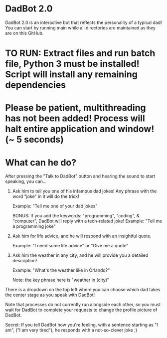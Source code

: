 # DadBot 2.0

DadBot 2.0 is an interactive bot that reflects the personality of a typical dad!
You can start by running main while all directories are maintained as they are on this GitHub.

# TO RUN: Extract files and run batch file, Python 3 must be installed! Script will install any remaining dependencies
# Please be patient, multithreading has not been added! Process will halt entire application and window! (~ 5 seconds)

# What can he do?

After pressing the "Talk to DadBot" button and hearing the sound to start speaking, you can...

1) Ask him to tell you one of his infamous dad jokes! Any phrase
with the word "joke" in it will do the trick!

    Example: "Tell me one of your dad jokes"

    BONUS: If you add the keywords: "programming", "coding", & "computer",  DadBot will reply with a tech-related joke!
    Example: "Tell me a programming joke"

2) Ask him for life advice, and he will respond with an insightful
quote.

    Example: "I need some life advice" or "Give me a quote"

3) Ask him the weather in any city, and he will provide you a detailed description!

    Example: "What's the weather like in Orlando?"

    Note: the key phrase here is "weather in (city)"


There is a dropdown on the top left where you can choose which dad takes the center stage as 
you speak with DadBot!

Note that processes do not currently run alongside each other, so you must wait for DadBot to complete your requests to change
the profile picture of DadBot.

Secret: If you tell DadBot how you're feeling, with a sentence starting as "I am", ("I am very tired"),
he responds with a not-so-clever joke ;)



